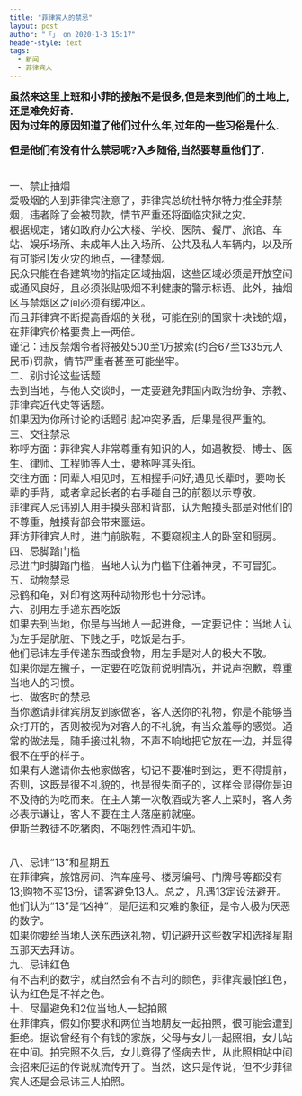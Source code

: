 ```yaml
---
title: "菲律宾人的禁忌"
layout: post
author: "「」 on 2020-1-3 15:17"
header-style: text
tags:
  - 新闻
  - 菲律宾人
---
```


<head></head>
<body>
 <font size="4"><strong>虽然来这里上班和小菲的接触不是很多,但是来到他们的土地上,还是难免好奇.</strong></font>
 <br> 
 <font size="4"><strong>因为过年的原因知道了他们过什么年,过年的一些习俗是什么.</strong></font>
 <br> 
 <br> 
 <font size="4"><strong>但是他们有没有什么禁忌呢?入乡随俗,当然要尊重他们了.</strong></font>
 <br> 
 <font size="4"><br> </font>
 <br> 
 <div align="left"> 
  <font style="color:rgb(51, 51, 50)"><font face="&amp;quot"><font size="4">一、禁止抽烟</font></font></font> 
 </div> 
 <div align="left"> 
  <font style="color:rgb(51, 51, 50)"><font face="&amp;quot"><font size="4">爱吸烟的人到菲律宾注意了，菲律宾总统杜特尔特力推全菲禁烟，违者除了会被罚款，情节严重还将面临灾狱之灾。</font></font></font> 
 </div> 
 <div align="left"> 
  <font style="color:rgb(51, 51, 50)"><font face="&amp;quot"><font size="4">根据规定，诸如政府办公大楼、学校、医院、餐厅、旅馆、车站、娱乐场所、未成年人出入场所、公共及私人车辆内，以及所有可能引发火灾的地点，一律禁烟。</font></font></font> 
 </div> 
 <div align="left"> 
  <font style="color:rgb(51, 51, 50)"><font face="&amp;quot"><font size="4">民众只能在各建筑物的指定区域抽烟，这些区域必须是开放空间或通风良好，且必须张贴吸烟不利健康的警示标语。此外，抽烟区与禁烟区之间必须有缓冲区。</font></font></font> 
 </div> 
 <div align="left"> 
  <font style="color:rgb(51, 51, 50)"><font face="&amp;quot"><font size="4">而且菲律宾不断提高香烟的关税，可能在别的国家十块钱的烟，在菲律宾价格要贵上一两倍。</font></font></font> 
 </div> 
 <div align="left"> 
  <font style="color:rgb(51, 51, 50)"><font face="&amp;quot"><font size="4">谨记：违反禁烟令者将被处500至1万披索(约合67至1335元人民币)罚款，情节严重者甚至可能坐牢。</font></font></font> 
 </div> 
 <div align="left"> 
  <font style="color:rgb(51, 51, 50)"><font face="&amp;quot"><font size="4">二、别讨论这些话题</font></font></font> 
 </div> 
 <div align="left"> 
  <font style="color:rgb(51, 51, 50)"><font face="&amp;quot"><font size="4">去到当地，与他人交谈时，一定要避免菲国内政治纷争、宗教、菲律宾近代史等话题。</font></font></font> 
 </div> 
 <div align="left"> 
  <font style="color:rgb(51, 51, 50)"><font face="&amp;quot"><font size="4">如果因为你所讨论的话题引起冲突矛盾，后果是很严重的。</font></font></font> 
 </div> 
 <div align="left"> 
  <font style="color:rgb(51, 51, 50)"><font face="&amp;quot"><font size="4">三、交往禁忌</font></font></font> 
 </div> 
 <div align="left"> 
  <font style="color:rgb(51, 51, 50)"><font face="&amp;quot"><font size="4">称呼方面：菲律宾人非常尊重有知识的人，如遇教授、博士、医生、律师、工程师等人士，要称呼其头衔。</font></font></font> 
 </div> 
 <div align="left"> 
  <font style="color:rgb(51, 51, 50)"><font face="&amp;quot"><font size="4">交往方面：同辈人相见时，互相握手问好;遇见长辈时，要吻长辈的手背，或者拿起长者的右手碰自己的前额以示尊敬。</font></font></font> 
 </div> 
 <div align="left"> 
  <font style="color:rgb(51, 51, 50)"><font face="&amp;quot"><font size="4">菲律宾人忌讳别人用手摸头部和背部，认为触摸头部是对他们的不尊重，触摸背部会带来噩运。</font></font></font> 
 </div> 
 <div align="left"> 
  <font style="color:rgb(51, 51, 50)"><font face="&amp;quot"><font size="4">拜访菲律宾人时，进门前脱鞋，不要窥视主人的卧室和厨房。</font></font></font> 
 </div> 
 <div align="left"> 
  <font style="color:rgb(51, 51, 50)"><font face="&amp;quot"><font size="4">四、忌脚踏门槛</font></font></font> 
 </div> 
 <div align="left"> 
  <font style="color:rgb(51, 51, 50)"><font face="&amp;quot"><font size="4">忌进门时脚踏门槛，当地人认为门槛下住着神灵，不可冒犯。</font></font></font> 
 </div> 
 <div align="left"> 
  <font style="color:rgb(51, 51, 50)"><font face="&amp;quot"><font size="4">五、动物禁忌</font></font></font> 
 </div> 
 <div align="left"> 
  <font style="color:rgb(51, 51, 50)"><font face="&amp;quot"><font size="4">忌鹤和龟，对印有这两种动物形也十分忌讳。</font></font></font> 
 </div> 
 <div align="left"> 
  <font style="color:rgb(51, 51, 50)"><font face="&amp;quot"><font size="4">六、别用左手递东西吃饭</font></font></font> 
 </div> 
 <div align="left"> 
  <font style="color:rgb(51, 51, 50)"><font face="&amp;quot"><font size="4">如果去到当地，你是与当地人一起进食，一定要记住：当地人认为左手是肮脏、下贱之手，吃饭是右手。</font></font></font> 
 </div> 
 <div align="left"> 
  <font style="color:rgb(51, 51, 50)"><font face="&amp;quot"><font size="4">他们忌讳左手传递东西或食物，用左手是对人的极大不敬。</font></font></font> 
 </div> 
 <div align="left"> 
  <font style="color:rgb(51, 51, 50)"><font face="&amp;quot"><font size="4">如果你是左撇子，一定要在吃饭前说明情况，并说声抱歉，尊重当地人的习惯。</font></font></font> 
 </div> 
 <div align="left"> 
  <font style="color:rgb(51, 51, 50)"><font face="&amp;quot"><font size="4">七、做客时的禁忌</font></font></font> 
 </div> 
 <div align="left"> 
  <font style="color:rgb(51, 51, 50)"><font face="&amp;quot"><font size="4">当你邀请菲律宾朋友到家做客，客人送你的礼物，你是不能够当众打开的，否则被视为对客人的不礼貌，有当众羞辱的感觉。通常的做法是，随手接过礼物，不声不响地把它放在一边，并显得很不在乎的样子。</font></font></font> 
 </div> 
 <div align="left"> 
  <font style="color:rgb(51, 51, 50)"><font face="&amp;quot"><font size="4">如果有人邀请你去他家做客，切记不要准时到达，更不得提前，否则，这既是很不礼貌的，也是很失面子的，这样会显得你是迫不及待的为吃而来。在主人第一次敬酒或为客人上菜时，客人务必表示谦让，客人不要在主人落座前就座。</font></font></font> 
 </div> 
 <div align="left"> 
  <font style="color:rgb(51, 51, 50)"><font face="&amp;quot"><font size="4">伊斯兰教徒不吃猪肉，不喝烈性酒和牛奶。</font></font></font> 
 </div>
 <br> 
 <br> 
 <div align="left"> 
  <font style="color:rgb(51, 51, 50)"><font face="&amp;quot"><font size="4">八、忌讳“13”和星期五</font></font></font> 
 </div> 
 <div align="left"> 
  <font style="color:rgb(51, 51, 50)"><font face="&amp;quot"><font size="4">在菲律宾，旅馆房间、汽车座号、楼房编号、门牌号等都没有13;购物不买13份，请客避免13人。总之，凡遇13定设法避开。</font></font></font> 
 </div> 
 <div align="left"> 
  <font style="color:rgb(51, 51, 50)"><font face="&amp;quot"><font size="4">他们认为“13”是“凶神”，是厄运和灾难的象征，是令人极为厌恶的数字。</font></font></font> 
 </div> 
 <div align="left"> 
  <font style="color:rgb(51, 51, 50)"><font face="&amp;quot"><font size="4">如果你要给当地人送东西送礼物，切记避开这些数字和选择星期五那天去拜访。</font></font></font> 
 </div> 
 <div align="left"> 
  <font style="color:rgb(51, 51, 50)"><font face="&amp;quot"><font size="4">九、忌讳红色</font></font></font> 
 </div> 
 <div align="left"> 
  <font style="color:rgb(51, 51, 50)"><font face="&amp;quot"><font size="4">有不吉利的数字，就自然会有不吉利的颜色，菲律宾最怕红色，认为红色是不祥之色。</font></font></font> 
 </div> 
 <div align="left"> 
  <font style="color:rgb(51, 51, 50)"><font face="&amp;quot"><font size="4">十、尽量避免和2位当地人一起拍照</font></font></font> 
 </div> 
 <div align="left"> 
  <font style="color:rgb(51, 51, 50)"><font face="&amp;quot"><font size="4">在菲律宾，假如你要求和两位当地朋友一起拍照，很可能会遭到拒绝。据说曾经有个有钱的家族，父母与女儿一起照相，女儿站在中间。拍完照不久后，女儿竟得了怪病去世，从此照相站中间会招来厄运的传说就流传开了。当然，这只是传说，但不少菲律宾人还是会忌讳三人拍照。</font></font></font> 
 </div>
 <br> 
 <br>
</body>


